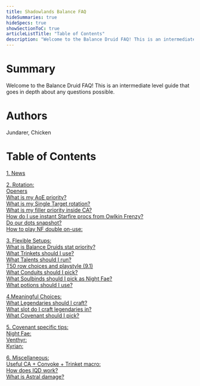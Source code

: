 ```yaml
---
title: Shadowlands Balance FAQ
hideSummaries: true
hideSpecs: true
showSectionToC: true
articleListTitle: "Table of Contents"
description: "Welcome to the Balance Druid FAQ! This is an intermediate level guide that goes in depth about any questions possible."
---
```


Summary
===
Welcome to the Balance Druid FAQ! This is an intermediate level guide that goes in depth about any questions possible.

Authors
===
Jundarer, Chicken

Table of Contents
===
[1. News](main/#news)

[2. Rotation:](main/#rotation)
<br>[Openers](main/#openers)
<br>[What is my AoE priority?](main/#aoe)
<br>[What is my Single Target rotation?](main/#st)
<br>[What is my filler priority inside CA?](main/#filler)
<br>[How do I use instant Starfire procs from Owlkin Frenzy?](main/#owlkin-frenzy)
<br>[Do our dots snapshot?](main/#snapshot)
<br>[How to play NF double on-use:](main/#double-on-use)

[3. Flexible Setups:](main/#setup)
<br>[What is Balance Druids stat priority?](main/#stats)
<br>[What Trinkets should I use?](main/#trinkets)
<br>[What Talents should I run?](main/#talents)
<br>[T50 row choices and playstyle (9.1)](main/#t50)
<br>[What Conduits should I pick?](main/#conduits)
<br>[What Soulbinds should I pick as Night Fae?](main/#soulbinds)
<br>[What potions should I use?](main/#potions)


[4.Meaningful Choices:](main/#meaningfulchoice)
<br>[What Legendaries should I craft?](main/#legendaries)
<br>[What slot do I craft legendaries in?](main/#legendaries-slot)
<br>[What Covenant should I pick?](main/#covenant)

[5. Covenant specific tips:](main/#covenants)
<br>[Night Fae:](balance/main/#nightfae)
<br>[Venthyr:](main/#venthyr)
<br>[Kyrian:](main/#kyrian)

[6. Miscellaneous:](main/#Miscellaneous)
<br>[Useful CA + Convoke + Trinket macro:](main/#swifty-macro)
<br>[How does IQD work?](main/#iqd)
<br>[What is Astral damage?](main/#astral-damage)


